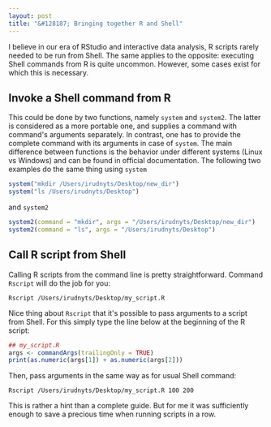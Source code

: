 ```yaml
---
layout: post
title: "&#128187; Bringing together R and Shell"
---
```


I believe in our era of RStudio and interactive data analysis, R scripts rarely needed to be run from Shell. The same applies to the opposite: executing Shell commands from R is quite uncommon. However, some cases exist for which this is necessary.

## Invoke a Shell command from R

This could be done by two functions, namely `system` and `system2`. The latter is considered as a more portable one, and supplies a command with command's arguments separately.  In contrast, one has to provide the complete command with its arguments in case of `system`. The main difference between functions is the behavior under different systems (Linux vs Windows) and can be found in official documentation. The following two examples do the same thing using `system`

```r
system("mkdir /Users/irudnyts/Desktop/new_dir")
system("ls /Users/irudnyts/Desktop")
```

and `system2`

```r
system2(command = "mkdir", args = "/Users/irudnyts/Desktop/new_dir")
system2(command = "ls", args = "/Users/irudnyts/Desktop")
```

## Call R script from Shell

Calling R scripts from the command line is pretty straightforward. Command `Rscript` will do the job for you:

```shell
Rscript /Users/irudnyts/Desktop/my_script.R
```

Nice thing about `Rscript` that it's possible to pass arguments to a script from Shell. For this simply type the line below at the beginning of the R script:

```r
## my_script.R
args <- commandArgs(trailingOnly = TRUE)
print(as.numeric(args[1]) + as.numeric(args[2]))
```

Then, pass arguments in the same way as for usual Shell command:

```shell
Rscript /Users/irudnyts/Desktop/my_script.R 100 200
```

This is rather a hint than a complete guide. But for me it was sufficiently enough to save a precious time when running scripts in a row.